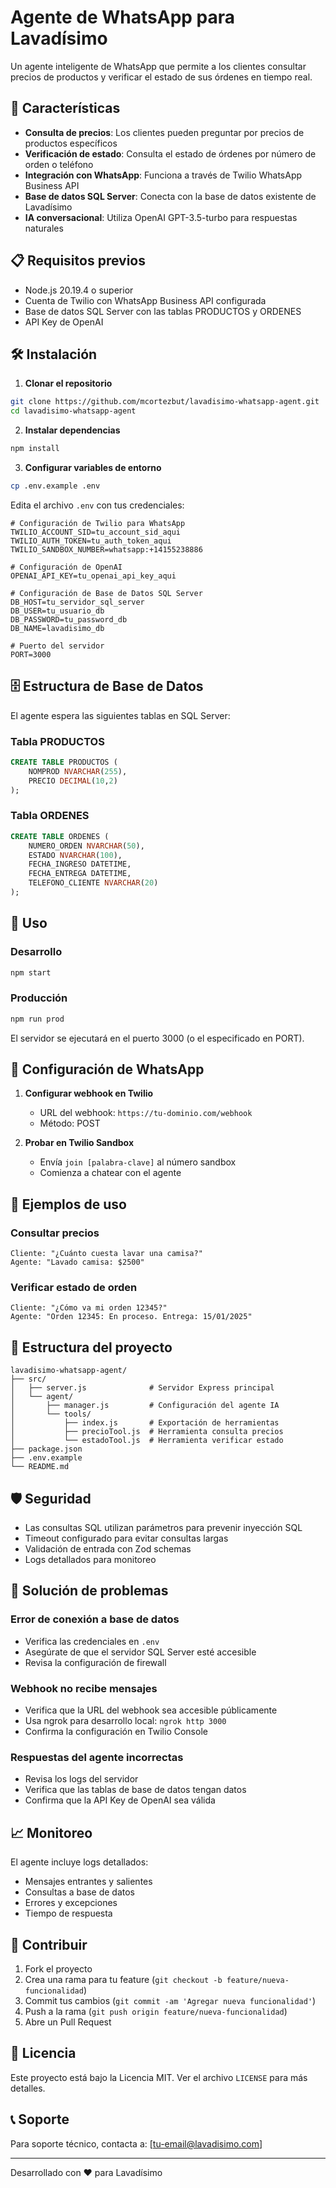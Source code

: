 # Agente de WhatsApp para Lavadísimo

Un agente inteligente de WhatsApp que permite a los clientes consultar precios de productos y verificar el estado de sus órdenes en tiempo real.

## 🚀 Características

- **Consulta de precios**: Los clientes pueden preguntar por precios de productos específicos
- **Verificación de estado**: Consulta el estado de órdenes por número de orden o teléfono
- **Integración con WhatsApp**: Funciona a través de Twilio WhatsApp Business API
- **Base de datos SQL Server**: Conecta con la base de datos existente de Lavadísimo
- **IA conversacional**: Utiliza OpenAI GPT-3.5-turbo para respuestas naturales

## 📋 Requisitos previos

- Node.js 20.19.4 o superior
- Cuenta de Twilio con WhatsApp Business API configurada
- Base de datos SQL Server con las tablas PRODUCTOS y ORDENES
- API Key de OpenAI

## 🛠️ Instalación

1. **Clonar el repositorio**
```bash
git clone https://github.com/mcortezbut/lavadisimo-whatsapp-agent.git
cd lavadisimo-whatsapp-agent
```

2. **Instalar dependencias**
```bash
npm install
```

3. **Configurar variables de entorno**
```bash
cp .env.example .env
```

Edita el archivo `.env` con tus credenciales:

```env
# Configuración de Twilio para WhatsApp
TWILIO_ACCOUNT_SID=tu_account_sid_aqui
TWILIO_AUTH_TOKEN=tu_auth_token_aqui
TWILIO_SANDBOX_NUMBER=whatsapp:+14155238886

# Configuración de OpenAI
OPENAI_API_KEY=tu_openai_api_key_aqui

# Configuración de Base de Datos SQL Server
DB_HOST=tu_servidor_sql_server
DB_USER=tu_usuario_db
DB_PASSWORD=tu_password_db
DB_NAME=lavadisimo_db

# Puerto del servidor
PORT=3000
```

## 🗄️ Estructura de Base de Datos

El agente espera las siguientes tablas en SQL Server:

### Tabla PRODUCTOS
```sql
CREATE TABLE PRODUCTOS (
    NOMPROD NVARCHAR(255),
    PRECIO DECIMAL(10,2)
);
```

### Tabla ORDENES
```sql
CREATE TABLE ORDENES (
    NUMERO_ORDEN NVARCHAR(50),
    ESTADO NVARCHAR(100),
    FECHA_INGRESO DATETIME,
    FECHA_ENTREGA DATETIME,
    TELEFONO_CLIENTE NVARCHAR(20)
);
```

## 🚀 Uso

### Desarrollo
```bash
npm start
```

### Producción
```bash
npm run prod
```

El servidor se ejecutará en el puerto 3000 (o el especificado en PORT).

## 📱 Configuración de WhatsApp

1. **Configurar webhook en Twilio**
   - URL del webhook: `https://tu-dominio.com/webhook`
   - Método: POST

2. **Probar en Twilio Sandbox**
   - Envía `join [palabra-clave]` al número sandbox
   - Comienza a chatear con el agente

## 💬 Ejemplos de uso

### Consultar precios
```
Cliente: "¿Cuánto cuesta lavar una camisa?"
Agente: "Lavado camisa: $2500"
```

### Verificar estado de orden
```
Cliente: "¿Cómo va mi orden 12345?"
Agente: "Orden 12345: En proceso. Entrega: 15/01/2025"
```

## 🔧 Estructura del proyecto

```
lavadisimo-whatsapp-agent/
├── src/
│   ├── server.js              # Servidor Express principal
│   └── agent/
│       ├── manager.js         # Configuración del agente IA
│       └── tools/
│           ├── index.js       # Exportación de herramientas
│           ├── precioTool.js  # Herramienta consulta precios
│           └── estadoTool.js  # Herramienta verificar estado
├── package.json
├── .env.example
└── README.md
```

## 🛡️ Seguridad

- Las consultas SQL utilizan parámetros para prevenir inyección SQL
- Timeout configurado para evitar consultas largas
- Validación de entrada con Zod schemas
- Logs detallados para monitoreo

## 🚨 Solución de problemas

### Error de conexión a base de datos
- Verifica las credenciales en `.env`
- Asegúrate de que el servidor SQL Server esté accesible
- Revisa la configuración de firewall

### Webhook no recibe mensajes
- Verifica que la URL del webhook sea accesible públicamente
- Usa ngrok para desarrollo local: `ngrok http 3000`
- Confirma la configuración en Twilio Console

### Respuestas del agente incorrectas
- Revisa los logs del servidor
- Verifica que las tablas de base de datos tengan datos
- Confirma que la API Key de OpenAI sea válida

## 📈 Monitoreo

El agente incluye logs detallados:
- Mensajes entrantes y salientes
- Consultas a base de datos
- Errores y excepciones
- Tiempo de respuesta

## 🤝 Contribuir

1. Fork el proyecto
2. Crea una rama para tu feature (`git checkout -b feature/nueva-funcionalidad`)
3. Commit tus cambios (`git commit -am 'Agregar nueva funcionalidad'`)
4. Push a la rama (`git push origin feature/nueva-funcionalidad`)
5. Abre un Pull Request

## 📄 Licencia

Este proyecto está bajo la Licencia MIT. Ver el archivo `LICENSE` para más detalles.

## 📞 Soporte

Para soporte técnico, contacta a: [tu-email@lavadisimo.com]

---

Desarrollado con ❤️ para Lavadísimo
